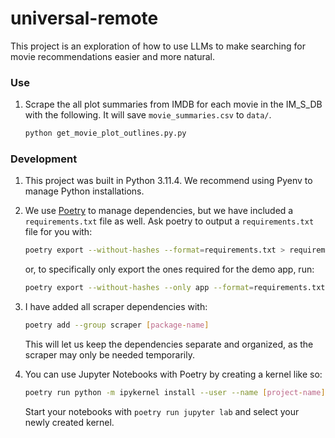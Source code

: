 # universal-remote

This project is an exploration of how to use LLMs to make searching for movie recommendations easier and more natural.

### Use
1. Scrape the all plot summaries from IMDB for each movie in the IM_S_DB with the following. It will save `movie_summaries.csv` to `data/`.
    ```bash
    python get_movie_plot_outlines.py.py
    ```    


### Development
1. This project was built in Python 3.11.4. We recommend using Pyenv to manage Python installations.

1. We use [Poetry](https://python-poetry.org/docs/master/#installation) to manage dependencies, but we have included a `requirements.txt` file as well. Ask poetry to output a `requirements.txt` file for you with:
    ```bash
    poetry export --without-hashes --format=requirements.txt > requirements.txt
    ```
    or, to specifically only export the ones required for the demo app, run:
    ```bash
    poetry export --without-hashes --only app --format=requirements.txt > requirements.txt
    ```

1. I have added all scraper dependencies with:
    ```bash
    poetry add --group scraper [package-name]
    ```
    This will let us keep the dependencies separate and organized, as the scraper may only be needed temporarily.

1. You can use Jupyter Notebooks with Poetry by creating a kernel like so:
    ```bash
    poetry run python -m ipykernel install --user --name [project-name]
    ```
    Start your notebooks with `poetry run jupyter lab` and select your newly created kernel.